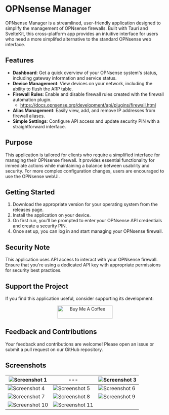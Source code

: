 # OPNsense Manager

OPNsense Manager is a streamlined, user-friendly application designed to simplify the management of OPNsense firewalls. Built with Tauri and SvelteKit, this cross-platform app provides an intuitive interface for users who need a more simplifed alternative to the standard OPNsense web interface.

## Features

- **Dashboard**: Get a quick overview of your OPNsense system's status, including gateway information and service status.
- **Device Management**: View devices on your network, including the ability to flush the ARP table.
- **Firewall Rules**: Enable and disable firewall rules created with the firewall automation plugin. 
    - https://docs.opnsense.org/development/api/plugins/firewall.html
- **Alias Management**: Easily view, add, and remove IP addresses from firewall aliases.
- **Simple Settings**: Configure API access and update security PIN with a straightforward interface.

## Purpose

This application is tailored for clients who require a simplified interface for managing their OPNsense firewall. It provides essential functionality for immediate actions while maintaining a balance between usability and security. For more complex configuration changes, users are encouraged to use the OPNsense webUI.

## Getting Started

1. Download the appropriate version for your operating system from the releases page.
2. Install the application on your device.
3. On first run, you'll be prompted to enter your OPNsense API credentials and create a security PIN.
4. Once set up, you can log in and start managing your OPNsense firewall.

## Security Note

This application uses API access to interact with your OPNsense firewall. Ensure that you're using a dedicated API key with appropriate permissions for security best practices.

## Support the Project

If you find this application useful, consider supporting its development:

<div style="text-align: center;">
    <a href="https://www.buymeacoffee.com/swingline" target="_blank">
        <img src="https://cdn.buymeacoffee.com/buttons/default-orange.png" alt="Buy Me A Coffee" height="41" width="174">
    </a>
</div>



## Feedback and Contributions

Your feedback and contributions are welcome! Please open an issue or submit a pull request on our GitHub repository.


## Screenshots

|  ![Screenshot 1](https://github.com/user-attachments/assets/4a3f55d2-88e1-4ab5-870e-3c843659129b)  | --- | ![Screenshot 3](https://github.com/user-attachments/assets/c7129725-b9cc-400c-bfdf-c56df1a28284) |
|---|---|---|
| ![Screenshot 4](https://github.com/user-attachments/assets/36f17388-6053-4b43-9dda-5221ba607b5b) | ![Screenshot 5](https://github.com/user-attachments/assets/44fbd91e-9619-4f3a-81a6-115efca856be) | ![Screenshot 6](https://github.com/user-attachments/assets/358dab68-280c-48de-bd33-0ed9b5a02643) |
| ![Screenshot 7](https://github.com/user-attachments/assets/fa9dfa64-b79d-46bb-962b-d91a2f12dfff) | ![Screenshot 8](https://github.com/user-attachments/assets/a6045ee6-7bc3-4062-9e40-1a78d55ed900) | ![Screenshot 9](https://github.com/user-attachments/assets/abfa9c49-daed-4458-9abe-9d5a23b2a328) |
| ![Screenshot 10](https://github.com/user-attachments/assets/9b0bf147-6883-4c5a-9891-79fded253762) | ![Screenshot 11](https://github.com/user-attachments/assets/4330a3cd-ab23-40a4-93fb-d5e7c08c98dd) | |


